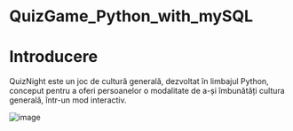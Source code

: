 # QuizGame_Python_with_mySQL

# Introducere

QuizNight este un joc de cultură generală, dezvoltat în limbajul Python, conceput pentru a oferi
persoanelor o modalitate de a-și îmbunătăți cultura generală, într-un mod interactiv.

![image](https://user-images.githubusercontent.com/79523935/186964018-c303a07e-dd00-4881-972b-4f9bc63678e3.png)

